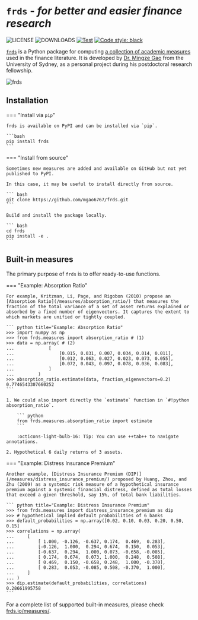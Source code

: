 # `frds` - *for better and easier finance research*

![LICENSE](https://img.shields.io/github/license/mgao6767/frds?color=blue) ![DOWNLOADS](https://img.shields.io/pypi/dm/frds?label=PyPI%20downloads) [![Test](https://github.com/mgao6767/frds/actions/workflows/test.yml/badge.svg)](https://github.com/mgao6767/frds/actions/workflows/test.yml) [![Code style: black](https://img.shields.io/badge/code%20style-black-000000.svg)](https://github.com/psf/black)

[`frds`](https://github.com/mgao6767/frds/) is a Python package for computing [a collection of academic measures](/measures/) used in the finance literature. It is developed by [Dr. Mingze Gao](https://mingze-gao.com) from the University of Sydney, as a personal project during his postdoctoral research fellowship.

![frds](https://github.com/mgao6767/frds/raw/main/images/frds_logo.png)

## Installation

=== "Install via `pip`"

    frds is available on PyPI and can be installed via `pip`.

    ```bash
    pip install frds
    ```

=== "Install from source"

    Sometimes new measures are added and available on GitHub but not yet published to PyPI.

    In this case, it may be useful to install directly from source.

    ``` bash
    git clone https://github.com/mgao6767/frds.git
    ```

    Build and install the package locally.

    ``` bash
    cd frds
    pip install -e .
    ```

## Built-in measures

The primary purpose of `frds` is to offer ready-to-use functions.

=== "Example: Absorption Ratio"

    For example, Kritzman, Li, Page, and Rigobon (2010) propose an [Absorption Ratio](/measures/absorption_ratio/) that measures the fraction of the total variance of a set of asset returns explained or absorbed by a fixed number of eigenvectors. It captures the extent to which markets are unified or tightly coupled.

    ``` python title="Example: Absorption Ratio"
    >>> import numpy as np
    >>> from frds.measures import absorption_ratio # (1)
    >>> data = np.array( # (2)
    ...             [
    ...                 [0.015, 0.031, 0.007, 0.034, 0.014, 0.011],
    ...                 [0.012, 0.063, 0.027, 0.023, 0.073, 0.055],
    ...                 [0.072, 0.043, 0.097, 0.078, 0.036, 0.083],
    ...             ]
    ...         )
    >>> absorption_ratio.estimate(data, fraction_eigenvectors=0.2)
    0.7746543307660252
    ```

    1. We could also import directly the `estimate` function in `#!python absorption_ratio`. 
    
        ``` python
        from frds.measures.absorption_ratio import estimate
        ```
        
        :octicons-light-bulb-16: Tip: You can use ++tab++ to navigate annotations.

    2. Hypothetical 6 daily returns of 3 assets.

=== "Example: Distress Insurance Premium"

    Another example, [Distress Insurance Premium (DIP)](/measures/distress_insurance_premium/) proposed by Huang, Zhou, and Zhu (2009) as a systemic risk measure of a hypothetical insurance premium against a systemic financial distress, defined as total losses that exceed a given threshold, say 15%, of total bank liabilities.

    ``` python title="Example: Distress Insurance Premium"
    >>> from frds.measures import distress_insurance_premium as dip
    >>> # hypothetical implied default probabilities of 6 banks
    >>> default_probabilities = np.array([0.02, 0.10, 0.03, 0.20, 0.50, 0.15] 
    >>> correlations = np.array(
    ...     [
    ...         [ 1.000, -0.126, -0.637, 0.174,  0.469,  0.283],
    ...         [-0.126,  1.000,  0.294, 0.674,  0.150,  0.053],
    ...         [-0.637,  0.294,  1.000, 0.073, -0.658, -0.085],
    ...         [ 0.174,  0.674,  0.073, 1.000,  0.248,  0.508],
    ...         [ 0.469,  0.150, -0.658, 0.248,  1.000, -0.370],
    ...         [ 0.283,  0.053, -0.085, 0.508, -0.370,  1.000],
    ...     ]
    ... )
    >>> dip.estimate(default_probabilities, correlations)       
    0.28661995758
    ```

For a complete list of supported built-in measures, please check [frds.io/measures/](/measures/).

